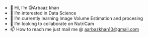 - 👋 Hi, I’m @Arbaaz khan
- 👀 I’m interested in Data Science
- 🌱 I’m currently learning Image Volume Estimation and procesing
- 💞️ I’m looking to collaborate on NutriCam
- 📫 How to reach me just mail me  @ aarbazkhan10@gmail.com


<!---
Arbaazkhan-10/Arbaazkhan-10 is a ✨ special ✨ repository because its `README.md` (this file) appears on your GitHub profile.
You can click the Preview link to take a look at your changes.
--->
